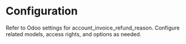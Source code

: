 # Configuration

Refer to Odoo settings for account_invoice_refund_reason. Configure related models, access rights, and options as needed.
